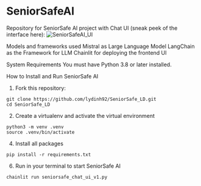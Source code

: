 # SeniorSafeAI
Repository for SeniorSafe AI project with Chat UI (sneak peek of the interface here):
![SeniorSafeAI_UI](https://github.com/user-attachments/assets/e690f2dc-93bc-4233-82df-ac73cf2d1b77)

Models and frameworks used
Mistral as Large Language Model
LangChain as the Framework for LLM
Chainlit for deploying the frontend UI

System Requirements
You must have Python 3.8 or later installed. 

How to Install and Run SeniorSafe AI
1. Fork this repository: 

```
git clone https://github.com/lydinh92/SeniorSafe_LD.git
cd SeniorSafe_LD
```


2. Create a virtualenv and activate the virtual environment
```
python3 -m venv .venv
source .venv/bin/activate
```

4. Install all packages
```
pip install -r requirements.txt
```

6. Run in your terminal to start SeniorSafe AI
```
chainlit run seniorsafe_chat_ui_v1.py
```

